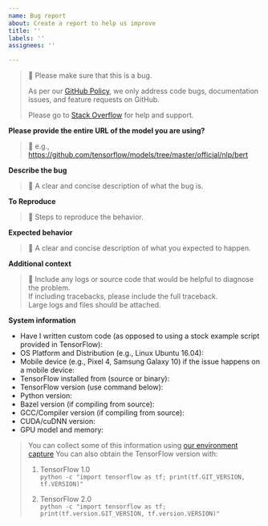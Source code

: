 ```yaml
---
name: Bug report
about: Create a report to help us improve
title: ''
labels: ''
assignees: ''

---
```


> :memo: Please make sure that this is a bug.  
>  
> As per our [GitHub Policy](https://github.com/tensorflow/models/blob/master/ISSUES.md), we only address code bugs, documentation issues, and feature requests on GitHub.
>  
> Please go to [Stack Overflow](http://stackoverflow.com/questions/tagged/tensorflow-model-garden) for help and support.

**Please provide the entire URL of the model you are using?**

> :memo: e.g., https://github.com/tensorflow/models/tree/master/official/nlp/bert

**Describe the bug**

> :memo: A clear and concise description of what the bug is.

**To Reproduce**

> :memo: Steps to reproduce the behavior.

**Expected behavior**

> :memo: A clear and concise description of what you expected to happen.

**Additional context**

> :memo: Include any logs or source code that would be helpful to diagnose
> the problem.  
> If including tracebacks, please include the full traceback.  
> Large logs and files should be attached.  

**System information**

- Have I written custom code (as opposed to using a stock example script
provided in TensorFlow):
- OS Platform and Distribution (e.g., Linux Ubuntu 16.04):
- Mobile device (e.g., Pixel 4, Samsung Galaxy 10) if the issue happens
on a mobile device:
- TensorFlow installed from (source or binary):
- TensorFlow version (use command below):
- Python version:
- Bazel version (if compiling from source):
- GCC/Compiler version (if compiling from source):
- CUDA/cuDNN version:
- GPU model and memory:

> You can collect some of this information using [our environment capture](https://github.com/tensorflow/tensorflow/tree/master/tools/tf_env_collect.sh)
You can also obtain the TensorFlow version with: 
>  
> 1. TensorFlow 1.0  
> `python -c "import tensorflow as tf; print(tf.GIT_VERSION, tf.VERSION)"`  
>  
> 2. TensorFlow 2.0  
> `python -c "import tensorflow as tf; print(tf.version.GIT_VERSION, tf.version.VERSION)"`  
